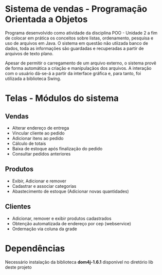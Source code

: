Sistema de vendas - Programação Orientada a Objetos
===

Programa desenvolvido como atividade da disciplina POO - Unidade 2 a fim de colocar em prática os conceitos sobre listas, ordenamento, pesquisa
e uso de arquivos em Java.
O sistema em questão não utiizada banco de dados, toda as informações são guardadas e recuperadas a partir de arquivos de texto plano.

Apesar de permitir o carregamento de um arquivo externo, o sistema provê de forma automática a criação e manipulaçãos dos arquivos.
A interação com o usuário dá-se-á a partir da interface gráfica e, para tanto, foi utilizada a biblioteca Swing.


Telas - Módulos do sistema
=================

 Vendas
---------------------------
- Alterar endereço de entrega
- Vincular cliente ao pedido
- Adicionar itens ao pedido
- Cálculo de totais
- Baixa de estoque após finalização do pedido
- Consultar pedidos anteriores


Produtos
---------------------------
- Exibir, Adicionar e remover
- Cadastrar e associar categorias
- Abastecimento de estoque (Adicionar novas quantidades)


Clientes
---------------------------

- Adicionar, remover e exibir produtos cadastrados
- Obtenção automatizada de endereço por cep (webservice)
- Ordernação via coluna da grade


Dependências
=================

Necessário instalação da biblioteca **dom4j-1.6.1** disponível no diretório lib deste projeto


